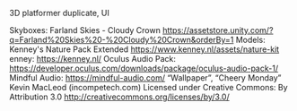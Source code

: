 3D platformer duplicate, UI

Skyboxes: Farland Skies - Cloudy Crown https://assetstore.unity.com/?q=Farland%20Skies%20-%20Cloudy%20Crown&orderBy=1
Models: Kenney's Nature Pack Extended https://www.kenney.nl/assets/nature-kit
enney: https://kenney.nl/
Oculus Audio Pack: https://developer.oculus.com/downloads/package/oculus-audio-pack-1/
Mindful Audio: https://mindful-audio.com/
“Wallpaper”, “Cheery Monday” Kevin MacLeod (incompetech.com)
Licensed under Creative Commons: By Attribution 3.0
http://creativecommons.org/licenses/by/3.0/